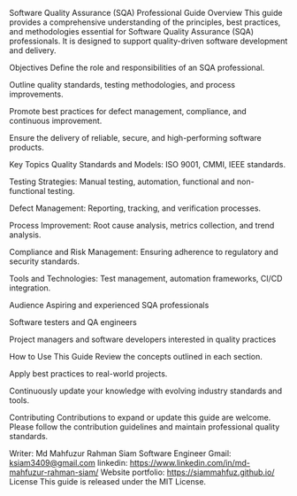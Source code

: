 Software Quality Assurance (SQA) Professional Guide
Overview
This guide provides a comprehensive understanding of the principles, best practices, and methodologies essential for Software Quality Assurance (SQA) professionals. It is designed to support quality-driven software development and delivery.

Objectives
Define the role and responsibilities of an SQA professional.

Outline quality standards, testing methodologies, and process improvements.

Promote best practices for defect management, compliance, and continuous improvement.

Ensure the delivery of reliable, secure, and high-performing software products.

Key Topics
Quality Standards and Models: ISO 9001, CMMI, IEEE standards.

Testing Strategies: Manual testing, automation, functional and non-functional testing.

Defect Management: Reporting, tracking, and verification processes.

Process Improvement: Root cause analysis, metrics collection, and trend analysis.

Compliance and Risk Management: Ensuring adherence to regulatory and security standards.

Tools and Technologies: Test management, automation frameworks, CI/CD integration.

Audience
Aspiring and experienced SQA professionals

Software testers and QA engineers

Project managers and software developers interested in quality practices

How to Use This Guide
Review the concepts outlined in each section.

Apply best practices to real-world projects.

Continuously update your knowledge with evolving industry standards and tools.

Contributing
Contributions to expand or update this guide are welcome. Please follow the contribution guidelines and maintain professional quality standards.

Writer: Md Mahfuzur Rahman Siam
Software Engineer
Gmail: ksiam3409@gmail.com
linkedin: https://www.linkedin.com/in/md-mahfuzur-rahman-siam/
Website portfolio: https://siammahfuz.github.io/ 
License
This guide is released under the MIT License.
